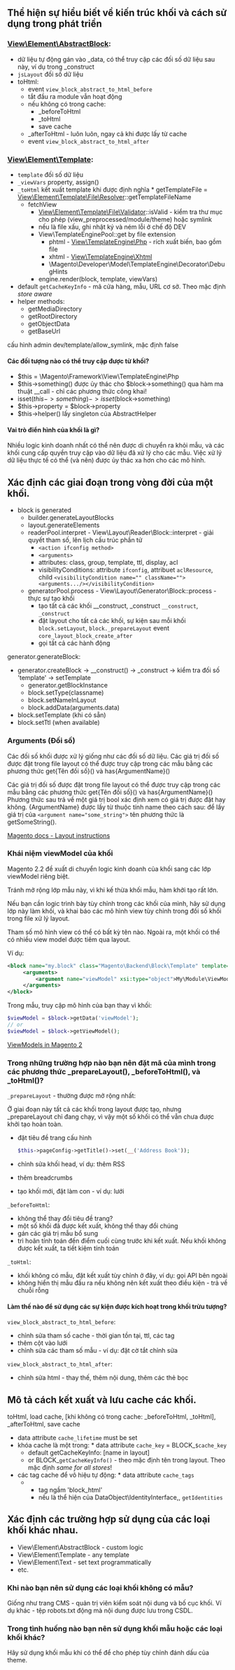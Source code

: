 ## Thể hiện sự hiểu biết về kiến trúc khối và cách sử dụng trong phát triển

### [View\Element\AbstractBlock](https://github.com/magento/magento2/blob/2.2-develop/lib/internal/Magento/Framework/View/Element/AbstractBlock.php):
- dữ liệu tự động gán vào _data, có thể truy cập các đối số dữ liệu sau này, ví dụ trong _construct
- `jsLayout` đối số dữ liệu
- toHtml:
    * event `view_block_abstract_to_html_before`
    * tắt đầu ra module vẫn hoạt động
    * nếu không có trong cache:
        + _beforeToHtml
        + _toHtml
        + save cache
    * _afterToHtml - luôn luôn, ngay cả khi được lấy từ cache
    * event `view_block_abstract_to_html_after`

### [View\Element\Template](https://github.com/magento/magento2/blob/2.2-develop/lib/internal/Magento/Framework/View/Element/Template.php):
- `template` đối số dữ liệu
- `_viewVars` property, assign()
- `_toHtml` kết xuất template khi được định nghĩa
      * getTemplateFile = [View\Element\Template\File\Resolver](https://github.com/magento/magento2/blob/2.2-develop/lib/internal/Magento/Framework/View/Element/Template/File/Resolver.php)::getTemplateFileName
    * fetchView
        + [View\Element\Template\File\Validator](https://github.com/magento/magento2/blob/2.2-develop/lib/internal/Magento/Framework/View/Element/Template/File/Validator.php)::isValid - kiểm tra thư mục cho phép (view_preprocessed/module/theme) hoặc symlink
        + nếu là file xấu, ghi nhật ký và ném lỗi ở chế độ DEV
        + View\TemplateEnginePool::get by file extension
            - phtml - [View\TemplateEngine\Php](https://github.com/magento/magento2/blob/2.2-develop/lib/internal/Magento/Framework/View/TemplateEngine/Php.php) - rích xuất biến, bao gồm file
            - xhtml - [View\TemplateEngine\Xhtml](https://github.com/magento/magento2/blob/2.2-develop/lib/internal/Magento/Framework/View/TemplateEngine/Xhtml.php)
            - \Magento\Developer\Model\TemplateEngine\Decorator\DebugHints
        + engine.render(block, template, viewVars)
- default `getCacheKeyInfo` - mã cửa hàng, mẫu, URL cơ sở. Theo mặc định  *store aware*
- helper methods:
    * getMediaDirectory
    * getRootDirectory
    * getObjectData
    * getBaseUrl

cấu hình admin dev/template/allow_symlink, mặc định false

#### Các đối tượng nào có thể truy cập được từ khối?


- $this = \Magento\Framework\View\TemplateEngine\Php
- $this->something() được ủy thác cho $block->something() qua hàm ma thuật __call - chỉ các phương thức công khai!
- isset($this->something) -> isset($block->something)
- $this->property = $block->property
- $this->helper() lấy singleton của AbstractHelper

#### Vai trò điển hình của khối là gì?

Nhiều logic kinh doanh nhất có thể nên được di chuyển ra khỏi mẫu, và các khối cung cấp quyền truy cập vào
dữ liệu đã xử lý cho các mẫu. Việc xử lý dữ liệu thực tế có thể (và nên) được ủy thác xa hơn cho các mô hình.

## Xác định các giai đoạn trong vòng đời của một khối.

- block is generated
    * builder.generateLayoutBlocks
    * layout.generateElements
    * readerPool.interpret - View\Layout\Reader\Block::interpret - giải quyết tham số, lên lịch cấu trúc phần tử
        + `<action ifconfig method>`
        + `<arguments>`
        + attributes: class, group, template, ttl, display, acl
        + visibilityConditions: attribute `ifconfig`, attribuet `aclResource`, child `<visibilityCondition name="" className=""><arguments.../></visibilityCondition>`
    * generatorPool.process - View\Layout\Generator\Block::process - thực sự tạo khối
        + tạo tất cả các khối __construct, _construct
          `__construct`, `_construct`
        + đặt layout cho tất cả các khối, sự kiện sau mỗi khối
          `block.setLayout`, `block._prepareLayout`
          event `core_layout_block_create_after`
        + gọi tất cả các hành động

generator.generateBlock:
- generator.createBlock -> __construct() -> _construct -> kiểm tra đối số 'template' -> setTemplate
    * generator.getBlockInstance
    * block.setType(classname)
    * block.setNameInLayout
    * block.addData(arguments.data)
- block.setTemplate (khi có sẵn)
- block.setTtl (when available)

### Arguments (Đối số)

Các đối số khối được xử lý giống như các đối số dữ liệu. Các giá trị đối số được đặt trong file layout
có thể được truy cập trong các mẫu bằng các phương thức get{Tên đối số}() và has{ArgumentName}()

Các giá trị đối số được đặt trong file layout có thể được truy cập trong các mẫu bằng các phương thức get{Tên đối số}()
và has{ArgumentName}() Phương thức sau trả về một giá trị bool xác định xem có giá trị được đặt hay không.
{ArgumentName} được lấy từ thuộc tính name theo cách sau: để lấy giá trị của
`<argument name="some_string">` tên phương thức là getSomeString().

[Magento docs - Layout instructions](http://devdocs.magento.com/guides/v2.0/frontend-dev-guide/layouts/xml-instructions.html#argument)

### Khái niệm viewModel của khối

Magento 2.2 đề xuất di chuyển logic kinh doanh của khối sang các lớp viewModel riêng biệt.

Tránh mở rộng lớp mẫu này, vì khi kế thừa khối mẫu, hàm khởi tạo rất lớn.

Nếu bạn cần logic trình bày tùy chỉnh trong các khối của mình, hãy sử dụng lớp này làm khối, và khai báo
các mô hình view tùy chỉnh trong đối số khối trong file xử lý layout.

Tham số mô hình view có thể có bất kỳ tên nào.
Ngoài ra, một khối có thể có nhiều view model được tiêm qua layout.

Ví dụ:


```xml
<block name="my.block" class="Magento\Backend\Block\Template" template="My_Module::template.phtml" >
     <arguments>
         <argument name="viewModel" xsi:type="object">My\Module\ViewModel\Custom</argument>
     </arguments>
</block>
```

Trong mẫu, truy cập mô hình của bạn thay vì khối:


```php
$viewModel = $block->getData('viewModel');
// or
$viewModel = $block->getViewModel();
```

[ViewModels in Magento 2](https://www.yireo.com/blog/1856-viewmodels-in-magento-2)


### Trong những trường hợp nào bạn nên đặt mã của mình trong các phương thức _prepareLayout(), _beforeToHtml(), và _toHtml()?

`_prepareLayout` - thường được mở rộng nhất:

Ở giai đoạn này tất cả các khối trong layout được tạo, nhưng _prepareLayout chỉ đang chạy,
vì vậy một số khối có thể vẫn chưa được khởi tạo hoàn toàn.

- đặt tiêu đề trang cấu hình

    ```php
    $this->pageConfig->getTitle()->set(__('Address Book'));
    ```

- chỉnh sửa khối head, ví dụ: thêm RSS
- thêm breadcrumbs
- tạo khối mới, đặt làm con - ví dụ: lưới


`_beforeToHtml`:
- không thể thay đổi tiêu đề trang?
- một số khối đã được kết xuất, không thể thay đổi chúng
- gán các giá trị mẫu bổ sung
- trì hoãn tính toán đến điểm cuối cùng trước khi kết xuất. Nếu khối không được kết xuất, ta tiết kiệm tính toán

`_toHtml`:
- khối không có mẫu, đặt kết xuất tùy chỉnh ở đây, ví dụ: gọi API bên ngoài
- không hiển thị mẫu đầu ra nếu không nên kết xuất theo điều kiện - trả về chuỗi rỗng


#### Làm thế nào để sử dụng các sự kiện được kích hoạt trong khối trừu tượng?

`view_block_abstract_to_html_before`:
- chỉnh sửa tham số cache - thời gian tồn tại, ttl, các tag
- thêm cột vào lưới
- chỉnh sửa các tham số mẫu - ví dụ: đặt cờ tắt chỉnh sửa

`view_block_abstract_to_html_after`:
- chỉnh sửa html - thay thế, thêm nội dung, thêm các thẻ bọc


## Mô tả cách kết xuất và lưu cache các khối.

toHtml, load cache, [khi không có trong cache: _beforeToHtml, _toHtml], _afterToHtml, save cache

- data attribute `cache_lifetime` must be set
- khóa cache là một trong:
      * data attribute `cache_key` = BLOCK_`$cache_key`
    * default getCacheKeyInfo: [name in layout]
    * or BLOCK_`getCacheKeyInfo()` - theo mặc định tên trong layout. Theo mặc định *same for all stores*!
- các tag cache để vô hiệu tự động:
      * data attribute `cache_tags`
    * + tag ngầm 'block_html'
      * nếu là thể hiện của DataObject\IdentityInterface,, `getIdentities`

## Xác định các trường hợp sử dụng của các loại khối khác nhau.

- View\Element\AbstractBlock - custom logic
- View\Element\Template - any template
- View\Element\Text - set text programmatically
- etc.

### Khi nào bạn nên sử dụng các loại khối không có mẫu?

Giống như trang CMS - quản trị viên kiểm soát nội dung và bố cục khối. Ví dụ khác - tệp robots.txt động mà nội dung được lưu trong CSDL.

### Trong tình huống nào bạn nên sử dụng khối mẫu hoặc các loại khối khác?

Hãy sử dụng khối mẫu khi có thể để cho phép tùy chỉnh đánh dấu của theme.
